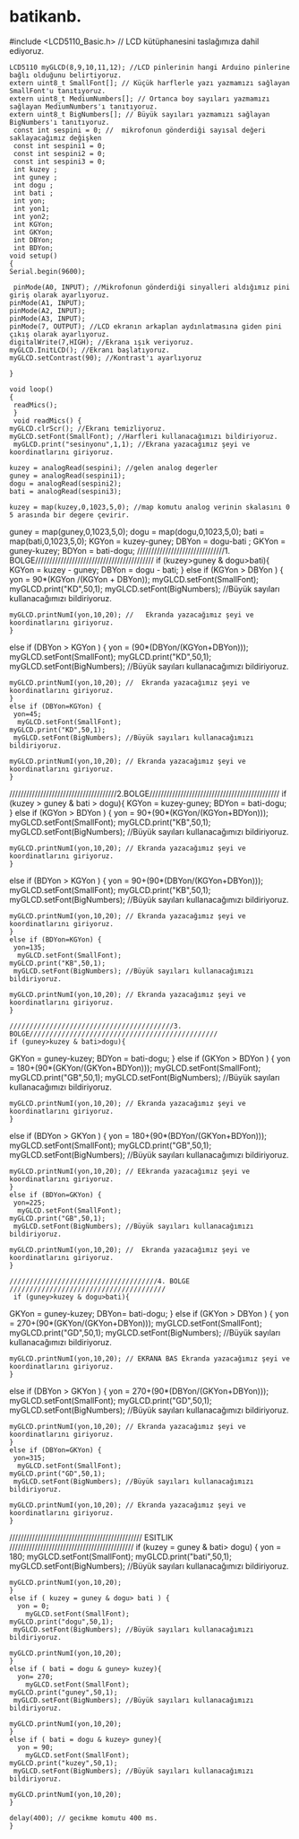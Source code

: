 # batikanb.
 #include <LCD5110_Basic.h> // LCD kütüphanesini taslağımıza dahil ediyoruz.
     
    LCD5110 myGLCD(8,9,10,11,12); //LCD pinlerinin hangi Arduino pinlerine bağlı olduğunu belirtiyoruz.
    extern uint8_t SmallFont[]; // Küçük harflerle yazı yazmamızı sağlayan SmallFont'u tanıtıyoruz.
    extern uint8_t MediumNumbers[]; // Ortanca boy sayıları yazmamızı sağlayan MediumNumbers'ı tanıtıyoruz.
    extern uint8_t BigNumbers[]; // Büyük sayıları yazmamızı sağlayan BigNumbers'ı tanıtıyoruz.
     const int sespini = 0; //  mikrofonun gönderdiği sayısal değeri saklayacağımız değişken
     const int sespini1 = 0;
     const int sespini2 = 0;
     const int sespini3 = 0;
     int kuzey ;
     int guney ;
     int dogu ;
     int bati ;
     int yon;
     int yon1;
     int yon2;
     int KGYon;
     int GKYon;
     int DBYon;
     int BDYon;
    void setup()
    {
    Serial.begin(9600);
      
     pinMode(A0, INPUT); //Mikrofonun gönderdiği sinyalleri aldığımız pini giriş olarak ayarlıyoruz.
    pinMode(A1, INPUT);
    pinMode(A2, INPUT);
    pinMode(A3, INPUT);
    pinMode(7, OUTPUT); //LCD ekranın arkaplan aydınlatmasına giden pini çıkış olarak ayarlıyoruz.
    digitalWrite(7,HIGH); //Ekrana ışık veriyoruz.
    myGLCD.InitLCD(); //Ekranı başlatıyoruz.
    myGLCD.setContrast(90); //Kontrast'ı ayarlıyoruz
   
    }
     
    void loop()
    {
     readMics();
     }
     void readMics() {
    myGLCD.clrScr(); //Ekranı temizliyoruz.
    myGLCD.setFont(SmallFont); //Harfleri kullanacağımızı bildiriyoruz.
     myGLCD.print("sesinyonu",1,1); //Ekrana yazacağımız şeyi ve koordinatlarını giriyoruz.
   
    kuzey = analogRead(sespini); //gelen analog degerler
    guney = analogRead(sespini1);
    dogu = analogRead(sespini2);
    bati = analogRead(sespini3);
    
    kuzey = map(kuzey,0,1023,5,0); //map komutu analog verinin skalasını 0 5 arasında bir degere çevirir.
   guney = map(guney,0,1023,5,0);
   dogu = map(dogu,0,1023,5,0);
   bati = map(bati,0,1023,5,0);
   KGYon = kuzey-guney;
   DBYon = dogu-bati ;
   GKYon = guney-kuzey;
   BDYon = bati-dogu;
   ///////////////////////////////1. BOLGE//////////////////////////////////////////
   if (kuzey>guney & dogu>bati){
   KGYon = kuzey - guney;
   DBYon = dogu - bati;
   }
   else if (KGYon > DBYon ) {
     yon = 90*(KGYon /(KGYon + DBYon));
     myGLCD.setFont(SmallFont);
    myGLCD.print("KD",50,1);
     myGLCD.setFont(BigNumbers); //Büyük sayıları kullanacağımızı bildiriyoruz.
    
    myGLCD.printNumI(yon,10,20); //   Ekranda yazacağımız şeyi ve koordinatlarını giriyoruz.
    }
   else if (DBYon > KGYon ) {
     yon = (90*(DBYon/(KGYon+DBYon)));
     myGLCD.setFont(SmallFont);
    myGLCD.print("KD",50,1);
     myGLCD.setFont(BigNumbers); //Büyük sayıları kullanacağımızı bildiriyoruz.
    
    myGLCD.printNumI(yon,10,20); //  Ekranda yazacağımız şeyi ve koordinatlarını giriyoruz.
    }
    else if (DBYon=KGYon) {
     yon=45;
      myGLCD.setFont(SmallFont);
    myGLCD.print("KD",50,1);
     myGLCD.setFont(BigNumbers); //Büyük sayıları kullanacağımızı bildiriyoruz.
    
    myGLCD.printNumI(yon,10,20); // Ekranda yazacağımız şeyi ve koordinatlarını giriyoruz.
    }
    
   //////////////////////////////////////2.BOLGE//////////////////////////////////////////////
    if (kuzey > guney & bati > dogu){
   KGYon = kuzey-guney;
   BDYon = bati-dogu;
   }
   else if (KGYon > BDYon ) {
     yon = 90+(90*(KGYon/(KGYon+BDYon)));
     myGLCD.setFont(SmallFont);
    myGLCD.print("KB",50,1);
     myGLCD.setFont(BigNumbers); //Büyük sayıları kullanacağımızı bildiriyoruz.
    
    myGLCD.printNumI(yon,10,20); // Ekranda yazacağımız şeyi ve koordinatlarını giriyoruz.
    }
   else if (BDYon > KGYon ) {
     yon = 90+(90*(DBYon/(KGYon+DBYon)));
     myGLCD.setFont(SmallFont);
    myGLCD.print("KB",50,1);
     myGLCD.setFont(BigNumbers); //Büyük sayıları kullanacağımızı bildiriyoruz.
    
    myGLCD.printNumI(yon,10,20); // Ekranda yazacağımız şeyi ve koordinatlarını giriyoruz.
    }
    else if (BDYon=KGYon) {
     yon=135;
      myGLCD.setFont(SmallFont);
    myGLCD.print("KB",50,1);
     myGLCD.setFont(BigNumbers); //Büyük sayıları kullanacağımızı bildiriyoruz.
    
    myGLCD.printNumI(yon,10,20); // Ekranda yazacağımız şeyi ve koordinatlarını giriyoruz.
    }
    
    /////////////////////////////////////////3. BOLGE///////////////////////////////////////////////
    if (guney>kuzey & bati>dogu){
   GKYon = guney-kuzey;
   BDYon = bati-dogu;
   }
   else if (GKYon > BDYon ) {
     yon = 180+(90*(GKYon/(GKYon+BDYon)));
     myGLCD.setFont(SmallFont);
    myGLCD.print("GB",50,1);
     myGLCD.setFont(BigNumbers); //Büyük sayıları kullanacağımızı bildiriyoruz.
    
    myGLCD.printNumI(yon,10,20); // Ekranda yazacağımız şeyi ve koordinatlarını giriyoruz.
    }
   else if (BDYon > GKYon ) {
     yon = 180+(90*(BDYon/(GKYon+BDYon)));
     myGLCD.setFont(SmallFont);
    myGLCD.print("GB",50,1);
     myGLCD.setFont(BigNumbers); //Büyük sayıları kullanacağımızı bildiriyoruz.
    
    myGLCD.printNumI(yon,10,20); // EEkranda yazacağımız şeyi ve koordinatlarını giriyoruz.
    }
    else if (BDYon=GKYon) {
     yon=225;
      myGLCD.setFont(SmallFont);
    myGLCD.print("GB",50,1);
     myGLCD.setFont(BigNumbers); //Büyük sayıları kullanacağımızı bildiriyoruz.
    
    myGLCD.printNumI(yon,10,20); //  Ekranda yazacağımız şeyi ve koordinatlarını giriyoruz.
    }
    
    /////////////////////////////////////4. BOLGE ///////////////////////////////////////
     if (guney>kuzey & dogu>bati){
   GKYon = guney-kuzey;
   DBYon= bati-dogu;
   }
   else if (GKYon > DBYon ) {
     yon = 270+(90*(GKYon/(GKYon+DBYon)));
     myGLCD.setFont(SmallFont);
    myGLCD.print("GD",50,1);
     myGLCD.setFont(BigNumbers); //Büyük sayıları kullanacağımızı bildiriyoruz.
    
    myGLCD.printNumI(yon,10,20); // EKRANA BAS Ekranda yazacağımız şeyi ve koordinatlarını giriyoruz.
    }
   else if (DBYon > GKYon ) {
     yon = 270+(90*(DBYon/(GKYon+DBYon)));
     myGLCD.setFont(SmallFont);
    myGLCD.print("GD",50,1);
     myGLCD.setFont(BigNumbers); //Büyük sayıları kullanacağımızı bildiriyoruz.
    
    myGLCD.printNumI(yon,10,20); // Ekranda yazacağımız şeyi ve koordinatlarını giriyoruz.
    }
    else if (DBYon=GKYon) {
     yon=315;
      myGLCD.setFont(SmallFont);
    myGLCD.print("GD",50,1);
     myGLCD.setFont(BigNumbers); //Büyük sayıları kullanacağımızı bildiriyoruz.
    
    myGLCD.printNumI(yon,10,20); // Ekranda yazacağımız şeyi ve koordinatlarını giriyoruz.
    }
    
   /////////////////////////////////////////////// ESITLIK ////////////////////////////////////////////
  if (kuzey = guney & bati> dogu) {
    yon = 180;
      myGLCD.setFont(SmallFont);
    myGLCD.print("bati",50,1);
     myGLCD.setFont(BigNumbers); //Büyük sayıları kullanacağımızı bildiriyoruz.
    
    myGLCD.printNumI(yon,10,20);
    }
    else if ( kuzey = guney & dogu> bati ) {
      yon = 0;
        myGLCD.setFont(SmallFont);
    myGLCD.print("dogu",50,1);
     myGLCD.setFont(BigNumbers); //Büyük sayıları kullanacağımızı bildiriyoruz.
    
    myGLCD.printNumI(yon,10,20);
    }
    else if ( bati = dogu & guney> kuzey){
      yon= 270;
        myGLCD.setFont(SmallFont);
    myGLCD.print("guney",50,1);
     myGLCD.setFont(BigNumbers); //Büyük sayıları kullanacağımızı bildiriyoruz.
    
    myGLCD.printNumI(yon,10,20);
    }
    else if ( bati = dogu & kuzey> guney){
      yon = 90;
        myGLCD.setFont(SmallFont);
    myGLCD.print("kuzey",50,1);
     myGLCD.setFont(BigNumbers); //Büyük sayıları kullanacağımızı bildiriyoruz.
    
    myGLCD.printNumI(yon,10,20);
    }
  
    delay(400); // gecikme komutu 400 ms.
    }
    
